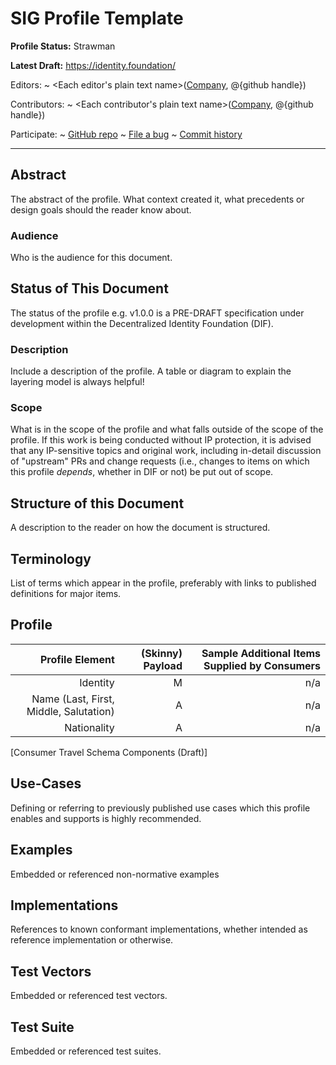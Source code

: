 SIG Profile Template
==================

**Profile Status:** Strawman

**Latest Draft:**
  [https://identity.foundation/<profile-name>](https://identity.foundation/<profile-name>)

Editors:
~ <Each editor's plain text name>([Company](https://example.com), @{github handle})

Contributors:
~ <Each contributor's plain text name>([Company](https://example.com), @{github handle})

Participate:
~ [GitHub repo](https://github.com/decentralized-identity/<profile-name>)
~ [File a bug](https://github.com/decentralized-identity/<profile-name>/issues)
~ [Commit history](https://github.com/decentralized-identity/<profile-name>/commits/master)

------------------------------------

## Abstract

The abstract of the profile. What context created it, what precedents or design goals should the reader know about.

### Audience

Who is the audience for this document.

## Status of This Document

The status of the profile e.g. <profile-name> v1.0.0 is a PRE-DRAFT specification under development within the Decentralized Identity Foundation (DIF).

### Description

Include a description of the profile. A table or diagram to explain the layering model is always helpful!

### Scope 

What is in the scope of the profile and what falls outside of the scope of the profile.  If this work is being conducted without IP protection, it is advised that any IP-sensitive topics and original work, including in-detail discussion of "upstream" PRs and change requests (i.e., changes to items on which this profile *depends*, whether in DIF or not) be put out of scope.

## Structure of this Document

A description to the reader on how the document is structured.

## Terminology

List of terms which appear in the profile, preferably with links to published definitions for major items.

## Profile 

Profile Element                                 | (Skinny) Payload | Sample Additional Items Supplied by Consumers
----------------------------------------------: | --------: | -------------------: 
Identity | M | n/a |
Name (Last, First, Middle, Salutation) | A | n/a
Nationality | A | n/a
 [Consumer Travel Schema Components (Draft)]

## Use-Cases

Defining or referring to previously published use cases which this profile enables and supports is highly recommended.

## Examples

Embedded or referenced non-normative examples 

## Implementations

References to known conformant implementations, whether intended as reference implementation or otherwise.

## Test Vectors 

Embedded or referenced test vectors.

## Test Suite

Embedded or referenced test suites.
